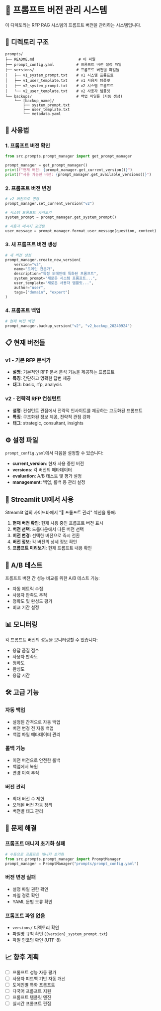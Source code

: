 # 📝 프롬프트 버전 관리 시스템

이 디렉토리는 RFP RAG 시스템의 프롬프트 버전을 관리하는 시스템입니다.

## 📁 디렉토리 구조

```
prompts/
├── README.md                    # 이 파일
├── prompt_config.yaml          # 프롬프트 버전 설정 파일
├── versions/                   # 프롬프트 버전별 파일들
│   ├── v1_system_prompt.txt    # v1 시스템 프롬프트
│   ├── v1_user_template.txt    # v1 사용자 템플릿
│   ├── v2_system_prompt.txt    # v2 시스템 프롬프트
│   └── v2_user_template.txt    # v2 사용자 템플릿
└── backups/                    # 백업 파일들 (자동 생성)
    └── [backup_name]/
        ├── system_prompt.txt
        ├── user_template.txt
        └── metadata.yaml
```

## 🚀 사용법

### 1. 프롬프트 버전 확인
```python
from src.prompts.prompt_manager import get_prompt_manager

prompt_manager = get_prompt_manager()
print(f"현재 버전: {prompt_manager.get_current_version()}")
print(f"사용 가능한 버전: {prompt_manager.get_available_versions()}")
```

### 2. 프롬프트 버전 변경
```python
# v2 버전으로 변경
prompt_manager.set_current_version("v2")

# 시스템 프롬프트 가져오기
system_prompt = prompt_manager.get_system_prompt()

# 사용자 메시지 포맷팅
user_message = prompt_manager.format_user_message(question, context)
```

### 3. 새 프롬프트 버전 생성
```python
# 새 버전 생성
prompt_manager.create_new_version(
    version="v3",
    name="도메인 전문가",
    description="특정 도메인에 특화된 프롬프트",
    system_prompt="새로운 시스템 프롬프트...",
    user_template="새로운 사용자 템플릿...",
    author="user",
    tags=["domain", "expert"]
)
```

### 4. 프롬프트 백업
```python
# 현재 버전 백업
prompt_manager.backup_version("v2", "v2_backup_20240924")
```

## 📋 현재 버전들

### v1 - 기본 RFP 분석가
- **설명**: 기본적인 RFP 문서 분석 기능을 제공하는 프롬프트
- **특징**: 간단하고 명확한 답변 제공
- **태그**: basic, rfp, analysis

### v2 - 전략적 RFP 컨설턴트
- **설명**: 컨설턴트 관점에서 전략적 인사이트를 제공하는 고도화된 프롬프트
- **특징**: 구조화된 정보 제공, 전략적 관점 강화
- **태그**: strategic, consultant, insights

## ⚙️ 설정 파일

`prompt_config.yaml`에서 다음을 설정할 수 있습니다:

- **current_version**: 현재 사용 중인 버전
- **versions**: 각 버전의 메타데이터
- **evaluation**: A/B 테스트 및 평가 설정
- **management**: 백업, 롤백 등 관리 설정

## 🔄 Streamlit UI에서 사용

Streamlit 앱의 사이드바에서 "📝 프롬프트 관리" 섹션을 통해:

1. **현재 버전 확인**: 현재 사용 중인 프롬프트 버전 표시
2. **버전 선택**: 드롭다운에서 다른 버전 선택
3. **버전 변경**: 선택한 버전으로 즉시 전환
4. **버전 정보**: 각 버전의 상세 정보 확인
5. **프롬프트 미리보기**: 현재 프롬프트 내용 확인

## 🧪 A/B 테스트

프롬프트 버전 간 성능 비교를 위한 A/B 테스트 기능:

- 자동 메트릭 수집
- 사용자 만족도 추적
- 정확도 및 완성도 평가
- 비교 기간 설정

## 📊 모니터링

각 프롬프트 버전의 성능을 모니터링할 수 있습니다:

- 응답 품질 점수
- 사용자 만족도
- 정확도
- 완성도
- 응답 시간

## 🛠️ 고급 기능

### 자동 백업
- 설정된 간격으로 자동 백업
- 버전 변경 전 자동 백업
- 백업 파일 메타데이터 관리

### 롤백 기능
- 이전 버전으로 안전한 롤백
- 백업에서 복원
- 변경 이력 추적

### 버전 관리
- 최대 버전 수 제한
- 오래된 버전 자동 정리
- 버전별 태그 관리

## 🔧 문제 해결

### 프롬프트 매니저 초기화 실패
```python
# 수동으로 프롬프트 매니저 초기화
from src.prompts.prompt_manager import PromptManager
prompt_manager = PromptManager("prompts/prompt_config.yaml")
```

### 버전 변경 실패
- 설정 파일 권한 확인
- 파일 경로 확인
- YAML 문법 오류 확인

### 프롬프트 파일 없음
- `versions/` 디렉토리 확인
- 파일명 규칙 확인 (`{version}_system_prompt.txt`)
- 파일 인코딩 확인 (UTF-8)

## 📈 향후 계획

- [ ] 프롬프트 성능 자동 평가
- [ ] 사용자 피드백 기반 자동 개선
- [ ] 도메인별 특화 프롬프트
- [ ] 다국어 프롬프트 지원
- [ ] 프롬프트 템플릿 엔진
- [ ] 실시간 프롬프트 편집

